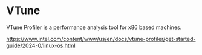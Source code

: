 # VTune

VTune Profiler is a performance analysis tool for x86 based machines.

https://www.intel.com/content/www/us/en/docs/vtune-profiler/get-started-guide/2024-0/linux-os.html